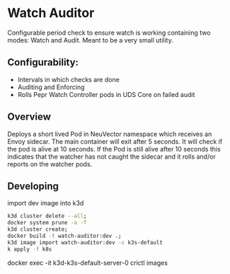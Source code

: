 # Watch Auditor

Configurable period check to ensure watch is working containing two modes: Watch and Audit. Meant to be a very small utility.

## Configurability:

* Intervals in which checks are done
* Auditing and Enforcing
* Rolls Pepr Watch Controller pods in UDS Core on failed audit



## Overview 

Deploys a short lived Pod in NeuVector namespace which receives an Envoy sidecar. The main container will exit after 5 seconds. It will check if the pod is alive at 10 seconds. If the Pod is still alive after 10 seconds this indicates that the watcher has not caught the sidecar and it rolls and/or reports on the watcher pods. 



## Developing

import dev image into k3d

```bash
k3d cluster delete --all;
docker system prune -a -f 
k3d cluster create;
docker build -t watch-auditor:dev .;
k3d image import watch-auditor:dev -c k3s-default  
k apply -f k8s
```

docker exec -it k3d-k3s-default-server-0 crictl images
```
